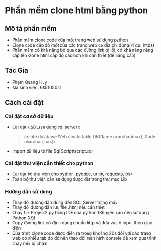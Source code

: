 # Phần mềm clone html bằng python

## Mô tả phẩn mềm

- Phần mềm clone code của một trang web sử dụng python
- Clone code cấp độ một của các trang web có địa chỉ đúng(ví dụ: https)
- Phần mềm có khả năng bỏ qua các đường link bị lỗi, có khả năng nâng cấp lên clone html cấp độ cao hơn khi cần thiết (dễ nâng cấp)

## Tác Gỉa

- Phạm Quang Huy
- Mã sinh viên: 685105031

## Cách cài đặt

### Cài đặt cơ sở dữ liệu

- Cài đặt CSDL(sử dụng sql server):
  > create database Web
  > create table DB(Name nvarchar(max), Code nvarchar(max))
- Import dữ liệu từ file Sql Script/script.sql

### Cài đặt thư viện cần thiết cho python

- Cài đặt bộ thư viện cho python: pyodbc, urllib, requests, bs4
- Toàn bộ thư viện cần sử dụng được đặt trong thư mục Lib

### Hướng dẫn sử dụng

- Thay đổi đường dẫn đúng đến SQL Server trong máy
- Thay đổi đường dẫn lưu file .html nếu cần thiết
- Chạy file Project2.py bằng IDE của python (Khuyến cáo nên sử dụng Python 3.9)
- Copy đường link có định dạng chuẩn http và đưa vào ô input theo giao diện
- Qúa trình clone code được diễn ra trong khoảng 20s đối với các trang web có nhiều tab do đó nên theo dõi màn hình console để xem qua trình chạy nếu bị chậm
